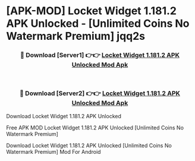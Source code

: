 # [APK-MOD] Locket Widget 1.181.2 APK Unlocked - [Unlimited Coins No Watermark Premium] jqq2s



<div align="center">
<h3>🔴 Download [Server1] 👉👉 <a href="https://momento.my/?title=Locket_Widget_1.181.2_APK_Unlocked">Locket Widget 1.181.2 APK Unlocked Mod Apk</a></h3><br>

<h3>🔴 Download [Server2] 👉👉 <a href="https://momento.my/?title=Locket_Widget_1.181.2_APK_Unlocked">Locket Widget 1.181.2 APK Unlocked Mod Apk</a></h3>
</div>



Download Locket Widget 1.181.2 APK Unlocked 

Free APK MOD Locket Widget 1.181.2 APK Unlocked [Unlimited Coins No Watermark Premium]

Download Locket Widget 1.181.2 APK Unlocked [Unlimited Coins No Watermark Premium] Mod For Android
